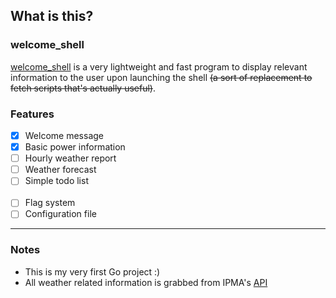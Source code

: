 ## What is this?

### welcome_shell

[welcome_shell](https://github.com/diogotavc/welcome_shell) is a very lightweight and fast program to display relevant information to the user upon launching the shell ~~(a sort of replacement to fetch scripts that's actually useful)~~.

### Features

- [x] Welcome message
- [x] Basic power information
- [ ] Hourly weather report
- [ ] Weather forecast
- [ ] Simple todo list
<br/><br/>
- [ ] Flag system
- [ ] Configuration file

---

### Notes

- This is my very first Go project :)
- All weather related information is grabbed from IPMA's [API](https://api.ipma.pt/)
